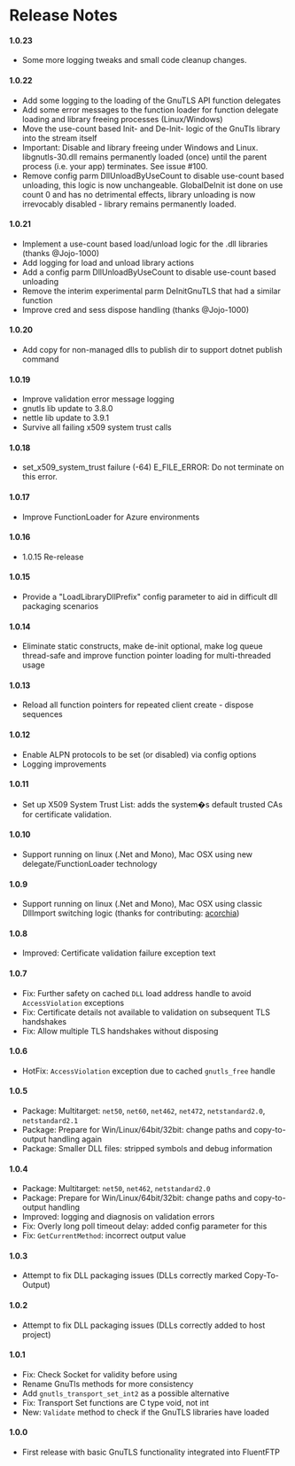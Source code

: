 # Release Notes

#### 1.0.23
  - Some more logging tweaks and small code cleanup changes.

#### 1.0.22
  - Add some logging to the loading of the GnuTLS API function delegates
  - Add some error messages to the function loader for function delegate loading and library
    freeing processes (Linux/Windows)
  - Move the use-count based Init- and De-Init- logic of the GnuTls library into the stream itself
  - Important: Disable and library freeing under Windows and Linux. libgnutls-30.dll remains 
    permanently loaded (once) until the parent process (i.e. your app) terminates.
    See issue #100.
  - Remove config parm DllUnloadByUseCount to disable use-count based unloading, this logic is now
    unchangeable. GlobalDeInit ist done on use count 0 and has no detrimental effects, library unloading
    is now irrevocably disabled - library remains permanently loaded.

#### 1.0.21
  - Implement a use-count based load/unload logic for the .dll libraries (thanks @Jojo-1000)
  - Add logging for load and unload library actions
  - Add a config parm DllUnloadByUseCount to disable use-count based unloading
  - Remove the interim experimental parm DeInitGnuTLS that had a similar function
  - Improve cred and sess dispose handling (thanks @Jojo-1000)

#### 1.0.20
  - Add copy for non-managed dlls to publish dir to support dotnet publish command

#### 1.0.19
  - Improve validation error message logging
  - gnutls lib update to 3.8.0
  - nettle lib update to 3.9.1
  - Survive all failing x509 system trust calls

#### 1.0.18
  - set_x509_system_trust failure (-64) E_FILE_ERROR: Do not terminate on this error.

#### 1.0.17
  - Improve FunctionLoader for Azure environments

#### 1.0.16
  - 1.0.15 Re-release

#### 1.0.15
  - Provide a "LoadLibraryDllPrefix" config parameter to aid in difficult dll packaging 
    scenarios

#### 1.0.14
  - Eliminate static constructs, make de-init optional, make log queue thread-safe
    and improve function pointer loading for multi-threaded usage

#### 1.0.13
  - Reload all function pointers for repeated client create - dispose sequences

#### 1.0.12
  - Enable ALPN protocols to be set (or disabled) via config options
  - Logging improvements

#### 1.0.11
  - Set up X509 System Trust List: adds the system�s default trusted CAs
    for certificate validation.

#### 1.0.10
  - Support running on linux (.Net and Mono), Mac OSX
    using new delegate/FunctionLoader technology

#### 1.0.9
  - Support running on linux (.Net and Mono), Mac OSX
    using classic DllImport switching logic (thanks for contributing: [acorchia](/acorchia))

#### 1.0.8
 - Improved: Certificate validation failure exception text

#### 1.0.7
 - Fix: Further safety on cached `DLL` load address handle to avoid `AccessViolation` exceptions
 - Fix: Certificate details not available to validation on subsequent TLS handshakes
 - Fix: Allow multiple TLS handshakes without disposing

#### 1.0.6
 - HotFix: `AccessViolation` exception due to cached `gnutls_free` handle

#### 1.0.5
 - Package: Multitarget: `net50`, `net60`, `net462`, `net472`, `netstandard2.0`, `netstandard2.1`
 - Package: Prepare for Win/Linux/64bit/32bit: change paths and copy-to-output handling again
 - Package: Smaller DLL files: stripped symbols and debug information

#### 1.0.4
 - Package: Multitarget: `net50`, `net462`, `netstandard2.0`
 - Package: Prepare for Win/Linux/64bit/32bit: change paths and copy-to-output handling
 - Improved: logging and diagnosis on validation errors
 - Fix: Overly long poll timeout delay: added config parameter for this
 - Fix: `GetCurrentMethod`: incorrect output value

#### 1.0.3
 - Attempt to fix DLL packaging issues (DLLs correctly marked Copy-To-Output)

#### 1.0.2
 - Attempt to fix DLL packaging issues (DLLs correctly added to host project)

#### 1.0.1
 - Fix: Check Socket for validity before using
 - Rename GnuTls methods for more consistency
 - Add `gnutls_transport_set_int2` as a possible alternative
 - Fix: Transport Set functions are C type void, not int
 - New: `Validate` method to check if the GnuTLS libraries have loaded

#### 1.0.0
 - First release with basic GnuTLS functionality integrated into FluentFTP